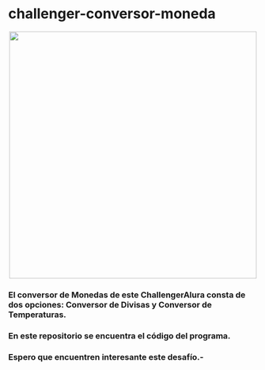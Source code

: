# challenger-conversor-moneda

<p align="center" >
     <img width="500" heigth="300" src="https://user-images.githubusercontent.com/91544872/163816727-d48d3cdc-1cd8-445a-8b1c-90ed35431805.png">
</p>

### <p>El conversor de Monedas de este ChallengerAlura consta de dos opciones: Conversor de Divisas y Conversor de Temperaturas.</p>
### <p>En este repositorio se encuentra el código del programa.</p>
### <p>Espero que encuentren interesante este desafío.-</p>
